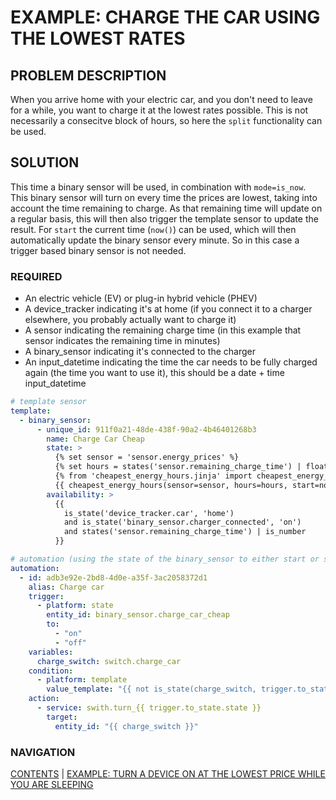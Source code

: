 # EXAMPLE: CHARGE THE CAR USING THE LOWEST RATES

## PROBLEM DESCRIPTION
When you arrive home with your electric car, and you don't need to leave for a while, you want to charge it at the lowest rates possible. This is not necessarily a consecitve block of hours, so here the `split` functionality can be used.

## SOLUTION
This time a binary sensor will be used, in combination with `mode=is_now`. This binary sensor will turn on every time the prices are lowest, taking into account the time remaining to charge. As that remaining time will update on a regular basis, this will then also trigger the template sensor to update the result. For `start` the current time (`now()`) can be used, which will then automatically update the binary sensor every minute. So in this case a trigger based binary sensor is not needed.

### REQUIRED
* An electric vehicle (EV) or plug-in hybrid vehicle (PHEV)
* A device_tracker indicating it's at home (if you connect it to a charger elsewhere, you probably actually want to charge it)
* A sensor indicating the remaining charge time (in this example that sensor indicates the remaining time in minutes)
* A binary_sensor indicating it's connected to the charger
* An input_datetime indicating the time the car needs to be fully charged again (the time you want to use it), this should be a date + time input_datetime

```yaml
# template sensor
template:
  - binary_sensor:
      - unique_id: 911f0a21-48de-438f-90a2-4b46401268b3
        name: Charge Car Cheap
        state: >
          {% set sensor = 'sensor.energy_prices' %}
          {% set hours = states('sensor.remaining_charge_time') | float / 60 %}
          {% from 'cheapest_energy_hours.jinja' import cheapest_energy_hours %}
          {{ cheapest_energy_hours(sensor=sensor, hours=hours, start=now(), end=states('input_datetime.leave_home_again'), mode='is_now') }}
        availability: >
          {{
            is_state('device_tracker.car', 'home')
            and is_state('binary_sensor.charger_connected', 'on')
            and states('sensor.remaining_charge_time') | is_number
          }}

# automation (using the state of the binary_sensor to either start or stop charging)
automation:
  - id: adb3e92e-2bd8-4d0e-a35f-3ac2058372d1
    alias: Charge car
    trigger:
      - platform: state
        entity_id: binary_sensor.charge_car_cheap
        to:
          - "on"
          - "off"
    variables:
      charge_switch: switch.charge_car
    condition:
      - platform: template
        value_template: "{{ not is_state(charge_switch, trigger.to_state.state) }}"
    action:
      - service: swith.turn_{{ trigger.to_state.state }}
        target:
          entity_id: "{{ charge_switch }}"
```

### NAVIGATION
[CONTENTS](0-how-to.md) | [EXAMPLE: TURN A DEVICE ON AT THE LOWEST PRICE WHILE YOU ARE SLEEPING](./6a-dishwasher_overnight.md)